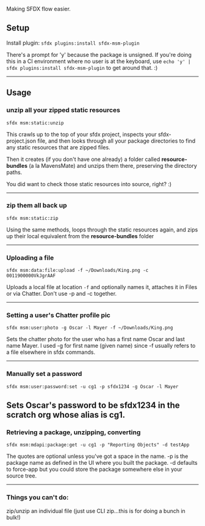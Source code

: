 Making SFDX flow easier.

## Setup

Install plugin: `sfdx plugins:install sfdx-msm-plugin`

There's a prompt for 'y' because the package is unsigned.  If you're doing this in a CI environment where no user is at the keyboard, use `echo 'y' | sfdx plugins:install sfdx-msm-plugin` to get around that.  :)

---

## Usage

### unzip all your zipped static resources
`sfdx msm:static:unzip`

This crawls up to the top of your sfdx project, inspects your sfdx-project.json file, and then looks through all your package directories to find any static resources that are zipped files.

Then it creates (if you don't have one already) a folder called **resource-bundles** (a la MavensMate) and unzips them there, preserving the directory paths.

You did want to check those static resources into source, right? :)

---

### zip them all back up
`sfdx msm:static:zip`

Using the same methods, loops through the static resources again, and zips up their local equivalent from the **resource-bundles** folder

---

### Uploading a file
`sfdx msm:data:file:upload -f ~/Downloads/King.png -c 0011900000VkJgrAAF`

Uploads a local file at location `-f` and optionally names it, attaches it in Files or via Chatter.  Don't use -p and -c together.

---

### Setting a user's Chatter profile pic
`sfdx msm:user:photo -g Oscar -l Mayer -f ~/Downloads/King.png`

Sets the chatter photo for the user who has a first name Oscar and last name Mayer.  I used -g for first name (given name) since -f usually refers to a file elsewhere in sfdx commands.

---

### Manually set a password
`sfdx msm:user:password:set -u cg1 -p sfdx1234 -g Oscar -l Mayer`

Sets Oscar's password to be sfdx1234 in the scratch org whose alias is cg1.
---

### Retrieving a package, unzipping, converting
`sfdx msm:mdapi:package:get -u cg1 -p "Reporting Objects" -d testApp`

The quotes are optional unless you've got a space in the name.  -p is the package name as defined in the UI where you built the package.  -d defaults to force-app but you could store the package somewhere else in your source tree.

---

### Things you can't do:

zip/unzip an individual file (just use CLI zip...this is for doing a bunch in bulk!)